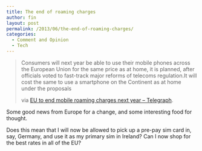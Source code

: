 ```yaml
---
title: The end of roaming charges
author: fin
layout: post
permalink: /2013/06/the-end-of-roaming-charges/
categories:
  - Comment and Opinion
  - Tech
---
```

> Consumers will next year be able to use their mobile phones across the European Union for the same price as at home, it is planned, after officials voted to fast-track major reforms of telecoms regulation.It will cost the same to use a smartphone on the Continent as at home under the proposals
> 
> via [EU to end mobile roaming charges next year &#8211; Telegraph][1].

Some good news from Europe for a change, and some interesting food for thought.

Does this mean that I will now be allowed to pick up a pre-pay sim card in, say, Germany, and use it as my primary sim in Ireland? Can I now shop for the best rates in all of the EU?

 [1]: http://www.telegraph.co.uk/finance/newsbysector/mediatechnologyandtelecoms/telecoms/10119159/EU-to-end-mobile-roaming-charges-next-year.html